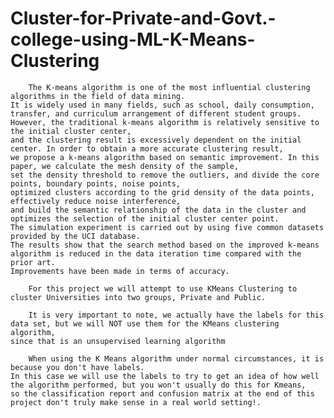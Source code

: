 # Cluster-for-Private-and-Govt.-college-using-ML-K-Means-Clustering

        The K-means algorithm is one of the most influential clustering algorithms in the field of data mining. 
    It is widely used in many fields, such as school, daily consumption, transfer, and curriculum arrangement of different student groups. 
    However, the traditional k-means algorithm is relatively sensitive to the initial cluster center, 
    and the clustering result is excessively dependent on the initial center. In order to obtain a more accurate clustering result, 
    we propose a k-means algorithm based on semantic improvement. In this paper, we calculate the mesh density of the sample, 
    set the density threshold to remove the outliers, and divide the core points, boundary points, noise points, 
    optimized clusters according to the grid density of the data points, effectively reduce noise interference, 
    and build the semantic relationship of the data in the cluster and optimizes the selection of the initial cluster center point. 
    The simulation experiment is carried out by using five common datasets provided by the UCI database. 
    The results show that the search method based on the improved k-means algorithm is reduced in the data iteration time compared with the prior art. 
    Improvements have been made in terms of accuracy.
    
        For this project we will attempt to use KMeans Clustering to cluster Universities into two groups, Private and Public.
        
        It is very important to note, we actually have the labels for this data set, but we will NOT use them for the KMeans clustering algorithm, 
    since that is an unsupervised learning algorithm
    
        When using the K Means algorithm under normal circumstances, it is because you don't have labels. 
    In this case we will use the labels to try to get an idea of how well the algorithm performed, but you won't usually do this for Kmeans, 
    so the classification report and confusion matrix at the end of this project don't truly make sense in a real world setting!.
 


